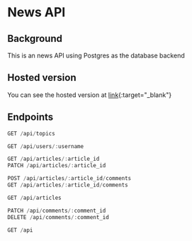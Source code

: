 # News API

## Background

This is an news API using Postgres as the database backend

## Hosted version

You can see the hosted version at [link](https://mr-kipling-nc-news-backend.herokuapp.com/api){:target="_blank"}


## Endpoints

```js
GET /api/topics

GET /api/users/:username

GET /api/articles/:article_id
PATCH /api/articles/:article_id

POST /api/articles/:article_id/comments
GET /api/articles/:article_id/comments

GET /api/articles

PATCH /api/comments/:comment_id
DELETE /api/comments/:comment_id

GET /api
```

